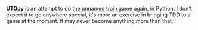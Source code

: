 **UTGpy** is an attempt to do [the unnamed train
game](http://wiki.narc.ro/a/Unnamed_Train_Game) again, in Python. I don't
expect it to go anywhere special, it's more an exercise in bringing TDD to a
game at the moment. It may never become anything more than that.
